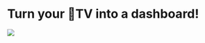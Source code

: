 # Turn your TV into a dashboard!

![](https://raw.githubusercontent.com/zats/BrowserTV/master/docs/screen.jpg)

